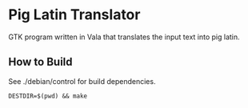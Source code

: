 Pig Latin Translator
====================

GTK program written in Vala that translates the input text into pig latin.

How to Build
------------

See ./debian/control for build dependencies.

    DESTDIR=$(pwd) && make
